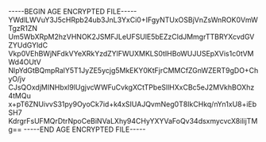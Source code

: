 -----BEGIN AGE ENCRYPTED FILE-----
YWdlLWVuY3J5cHRpb24ub3JnL3YxCi0+IFgyNTUxOSBjVnZsWnROK0VmWTgzR1ZN
Um5WbXRpM2hzVHNOK2JSMFJLeUFSUlE5bEZzCldJMmgrTTBRYXcvdGVZYUdGYldC
Vkp0VEhBWjNFdkVYeXRkYzdZYlFWUXMKLS0tIHBoWUJUSEpXVis1c0tVMWd4OUtV
NlpYdGtBQmpRalY5T1JyZE5ycjg5MkEKY0KtFjrCMMCfZGnWZERT9gDO+ChyO/jv
CJsQOxdjMINHbxl9lUgjvcWWFuCvkgXCtTPbeSllHXxCBc5eJ2MVkhBOXhz4tMQu
x+pT6ZNUivvS31py9OyoCk7id+k4xSIUAJQvmNeg0T8IkCHkq/nYn1xU8+iEbSH7
KdrgrFsUFMQrDtrNpoCeBiNVaLXhy94CHyYXYVaFoQv34dsxmycvcX8ilijTMg==
-----END AGE ENCRYPTED FILE-----
